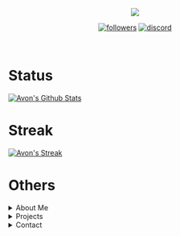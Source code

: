 <!--Credits to lrusso96 (https://github.com/lrusso96) for the profile scheme.-->
<!--All 3rd party trademarks and copyrights are property of their respective owners/maintainers.-->
<p align="center">
  <img src="https://readme-typing-svg.herokuapp.com/?lines=Hey+there,+I'm+Avon!&center=true&width=380&height=45">
</p>

<p align="center">
  <a href="https://github.com/AvonZzZ">
    <img alt="followers" title="Follow Me" src="https://img.shields.io/github/followers/AvonZzZ?color=236ad3&labelColor=1155ba&style=for-the-badge&logo=github&label=Follow%20me"/></a>
  <a href="https://discord.gg/3ZXwj2ht6X">
    <img alt="discord" title="Devtopia" src="https://img.shields.io/discord/866372720895459388.svg?label=Devtopia&logo=discord&logoColor=ffffff&color=7389D8&labelColor=6A7EC2&style=for-the-badge"/><a/>
</p>
<br> 
 <h1>
   Status
   </h1>
  <a href="https://github.com/anuraghazra/github-readme-stats"><img alt="Avon's Github Stats" src="https://denvercoder1-github-readme-stats.vercel.app/api?username=AvonZzZ&show_icons=true&count_private=true&theme=react&hide_border=true&bg_color=0D1117" /></a>
  <br>
  <h1>
 Streak 
  </h1>
 <a href="https://github.com/DenverCoder1/github-readme-streak-stats">
    <img title="streak" alt="Avon's Streak" src="https://github-readme-streak-stats.herokuapp.com/?user=AvonZzZ&theme=black-ice&hide_border=true&stroke=0000&background=0d1119&ring=60D9FA&fire=60D9FA&currStreakLabel=60D9FA"/>
  </a>
  <br/>
  <h1>
  Others 
  </h1>
<details>
  <summary>About Me</summary>
  <p align="left">
       <h2>About Me</h2>
       <ul>
         <li>
           <p>
              Im a 17yo coder that <i>usually</i> codes in JS.
             </p>
         </li>
           <p>
             <li>
              Im fairly new to github so have mercy on me~
             </p>
         </li>
       </ul>
  </p>
</details>
  
<details>
  <summary>
    Projects
  </summary>
  <p align="left">
       <h2>
         Projects
  </h2>
    <p>
      <em>
        My current projects. I also have some other ones not listed here.
      </em>
  </p>   
    <h3>
      Owned By Me
  </h3>
    <ul>
    <li><a href="https://discord.com/oauth2/authorize?client_id=843091599247409182&scope=bot%20applications.commands&permissions=2147483647">Eve</a> - A fun RPG bot with many features to come.</li>
    </ul>
    </p>
</details>
  
<details>
  <summary>
    Contact
  </summary>
  
  <p align="left">
       <h2>
         Contact
       </h2>
   <p>
    Contact me thru discord or email 
   </p>
   <ul>
     <li>
       Discord Tag: <code>avon#0001</code>
     </li>
     <li>
       Discord ID: <code>780522171226390638</code>
     </li>
     <li>
       Email: <code>avon.dum@gmail.com</code>
     </li>
     <br>
     <li>
       Note(s): 
       <br> - I might not respond through email so its recommended to contact me through discord.
       <br> - If you send spam messages in my discord, i will block you.
       </li>
   </ul>
   </p>
</details>
